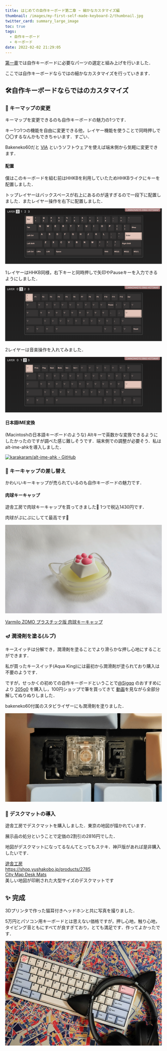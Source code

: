 ```yaml
---
title: はじめての自作キーボード第二章 ~ 細かなカスタマイズ編
thumbnail: /images/my-first-self-made-keyboard-2/thumbnail.jpg
twitter_card: summary_large_image
toc: true
tags:
  - 自作キーボード
  - キーボード
date: 2022-02-02 21:29:05
---
```


[第一章](https://unyacat.net/2022/01/22/my-first-self-made-keyboard-1/)では自作キーボードに必要なパーツの選定と組み上げを行いました．

ここでは自作キーボードならではの細かなカスタマイズを行っていきます．

<!-- more -->

## 🛠自作キーボードならではのカスタマイズ
### 🔄 キーマップの変更

キーマップを変更できるのも自作キーボードの魅力の1つです．

キー1つ1つの機能を自由に変更できる他，レイヤー機能を使うことで同時押しで〇〇するなんかもできちゃいます．すごい．

Bakeneko60だと [VIA](https://caniusevia.com/) というソフトウェアを使えば端末側から気軽に変更できます．



#### 配置

僕はこのキーボードを組む前はHHKBを利用していたためHHKBライクにキーを配置しました．

トップレイヤーはバックスペースが右上にあるのが遠すぎるので一段下に配置しました．またレイヤー操作を右下に配置しました．

![](/images/my-first-self-made-keyboard-2/Untitled.png)

1レイヤーはHHKB同様，右下キーと同時押しで矢印やPauseキーを入力できるようにしました．

![](/images/my-first-self-made-keyboard-2/Untitled%201.png)

2レイヤーは音楽操作を入れてみました．

![](/images/my-first-self-made-keyboard-2/Untitled%202.png)

#### 日本語IME変換

(Macintoshの日本語キーボードのような) Altキーで英数かな変換できるようにしたかったのですが調べた感じ難しそうです．端末側での調整が必要そう．私はalt-ime-ahkを導入しました．

[![karakaram/alt-ime-ahk - GitHub](https://gh-card.dev/repos/karakaram/alt-ime-ahk.svg)](https://github.com/karakaram/alt-ime-ahk)

###  🐾 キーキャップの差し替え

かわいいキーキャップが売られているのも自作キーボードの魅力です．

#### 肉球キーキャップ

遊舎工房で肉球キーキャップを買ってきました🐾 1つで税込1430円です．

肉球がぷにぷにしてて最高です🐾

![](/images/my-first-self-made-keyboard-2/Untitled%203.png)

[Varmilo ZOMO プラスチック版 肉球キーキャップ](https://shop.yushakobo.jp/products/plastic-pink-white-paw-keycap)

### 🪔 潤滑剤を塗る(ルブ)

キースイッチは分解でき，潤滑剤を塗ることでより滑らかな押し心地にすることができます．

私が買ったキースイッチ(Aqua King)には最初から潤滑剤が塗られており購入は不要のようです．

ですが，せっかくの初めての自作キーボードということで[@Sigqq](https://twitter.com/sigqq) のおすすめにより [205g0](https://shop.yushakobo.jp/products/lubricants?variant=37665260994721) を購入し，100円ショップで筆を買ってきて [動画](https://www.youtube.com/watch?v=44Wv4OGdmu4)を見ながら全部分解してぬりぬりしました．



bakeneko60付属のスタビライザーにも潤滑剤を塗りました．

![](/images/my-first-self-made-keyboard-2/Untitled%204.png)

### 🗾 デスクマットの導入

遊舎工房でデスクマットを購入しました．東京の地図が描かれています．

展示品の処分ということで定価の2割引の2816円でした．

地図がデスクマットになってるなんてとってもステキ．神戸版があれば是非購入したいです．

<div class="bcard-wrapper"><span class="bcard-header withgfav"><div class="bcard-favicon" style="background-image: url(https://www.google.com/s2/favicons?domain=https://shop.yushakobo.jp/products/2785)"></div><div class="bcard-site"><a href="https://shop.yushakobo.jp/products/2785" rel="nofollow" target="_blank">遊舎工房</a></div><div class="bcard-url"><a href="https://shop.yushakobo.jp/products/2785" rel="nofollow" target="_blank">https://shop.yushakobo.jp/products/2785</a></div></span><span class="bcard-main withogimg"><div class="bcard-title"><a href="https://shop.yushakobo.jp/products/2785" rel="nofollow" target="_blank">City Map Desk Mats</a></div><div class="bcard-description">美しい地図が印刷された大型サイズのデスクマットです</div><a href="https://shop.yushakobo.jp/products/2785" rel="nofollow" target="_blank"><div class="bcard-img" style="background-image: url(http://cdn.shopify.com/s/files/1/0532/0880/9633/products/fhfdTi7k_3e82525e-c813-441b-a0b4-9d46c4e9f560_1200x1200.jpg?v=1633679117)"></div></a></span></div>

## ✨ 完成

3Dプリンタで作った猫耳付きヘッドホンと共に写真を撮りました．

5万円とパソコン用キーボードとは思えない価格ですが，押し心地，触り心地，タイピング音ともにすべてが良すぎており，とても満足です．作ってよかったです．

![IMG_1847_.JPG](/images/my-first-self-made-keyboard-2/IMG_1847_.jpg)

